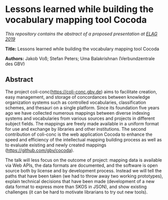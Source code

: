 # Lessons learned while building the vocabulary mapping tool Cocoda

*This repository contains the abstract of a proposed presentation at [ELAG 2019]*

[ELAG 2019]: https://www.elag2019.de/

**Title:** Lessons learned while building the vocabulary mapping tool Cocoda

**Authors:** Jakob Voß; Stefan Peters; Uma Balakrishnan (Verbundzentrale des GBV)

## Abstract

The project coli-conc(<https://coli-conc.gbv.de>) aims to facilitate creation,
easy management, and storage of concordances between knowledge organization
systems such as controlled vocabularies, classification schemes, and thesauri
on a single platform. Since its foundation five years ago we have collected
numerous mappings between diverse indexing systems and vocabularies from
various sources and projects in different subject fields. The mappings are
freely made available in a uniform format for use and exchange by libraries and
other institutions. The second contribution of coli-conc is the web application
Cocoda to enhance the speed and efficiency of the intellectual mapping building
process as well as to evaluate existing and newly created mappings
(<https://github.com/gbv/cocoda>). 

The talk will less focus on the outcome of project: mapping data is available
via Web APIs, the data formats are documented, and the software is open source
both by license and by development process. Instead we will tell the paths that
have been taken (we had to throw away two working prototypes), explain
technical decisions that have been made (development of a new data format to
express more than SKOS in JSON), and show existing challenges (it can be hard
to motivate librarians to try out new tools).
